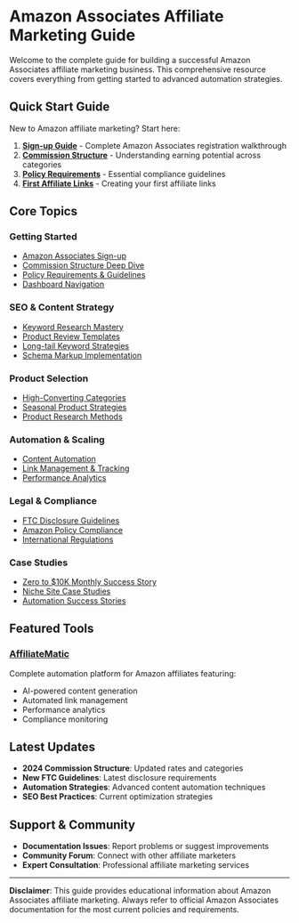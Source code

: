 # Amazon Associates Affiliate Marketing Guide

Welcome to the complete guide for building a successful Amazon Associates affiliate marketing business. This comprehensive resource covers everything from getting started to advanced automation strategies.

## Quick Start Guide

New to Amazon affiliate marketing? Start here:

1. **[Sign-up Guide](getting-started/signup-guide.md)** - Complete Amazon Associates registration walkthrough
2. **[Commission Structure](getting-started/commission-structure.md)** - Understanding earning potential across categories
3. **[Policy Requirements](getting-started/policies.md)** - Essential compliance guidelines
4. **[First Affiliate Links](getting-started/first-links.md)** - Creating your first affiliate links

## Core Topics

### Getting Started
- [Amazon Associates Sign-up](getting-started/signup-guide.md)
- [Commission Structure Deep Dive](getting-started/commission-structure.md)
- [Policy Requirements & Guidelines](getting-started/policies.md)
- [Dashboard Navigation](getting-started/dashboard-guide.md)

### SEO & Content Strategy
- [Keyword Research Mastery](seo/keyword-research.md)
- [Product Review Templates](seo/review-templates.md)
- [Long-tail Keyword Strategies](seo/longtail-keywords.md)
- [Schema Markup Implementation](seo/schema-markup.md)

### Product Selection
- [High-Converting Categories](products/profitable-categories.md)
- [Seasonal Product Strategies](products/seasonal-products.md)
- [Product Research Methods](products/research-methods.md)

### Automation & Scaling
- [Content Automation](automation/content-automation.md)
- [Link Management & Tracking](automation/link-management.md)
- [Performance Analytics](automation/analytics.md)

### Legal & Compliance
- [FTC Disclosure Guidelines](legal/ftc-disclosures.md)
- [Amazon Policy Compliance](legal/amazon-compliance.md)
- [International Regulations](legal/international.md)

### Case Studies
- [Zero to $10K Monthly Success Story](case-studies/zero-to-10k.md)
- [Niche Site Case Studies](case-studies/niche-sites.md)
- [Automation Success Stories](case-studies/automation.md)

## Featured Tools

### **[AffiliateMatic](https://affiliatematic.com)**
Complete automation platform for Amazon affiliates featuring:
- AI-powered content generation
- Automated link management
- Performance analytics
- Compliance monitoring

## Latest Updates

- **2024 Commission Structure**: Updated rates and categories
- **New FTC Guidelines**: Latest disclosure requirements
- **Automation Strategies**: Advanced content automation techniques
- **SEO Best Practices**: Current optimization strategies

## Support & Community

- **Documentation Issues**: Report problems or suggest improvements
- **Community Forum**: Connect with other affiliate marketers
- **Expert Consultation**: Professional affiliate marketing services

---

**Disclaimer**: This guide provides educational information about Amazon Associates affiliate marketing. Always refer to official Amazon Associates documentation for the most current policies and requirements.